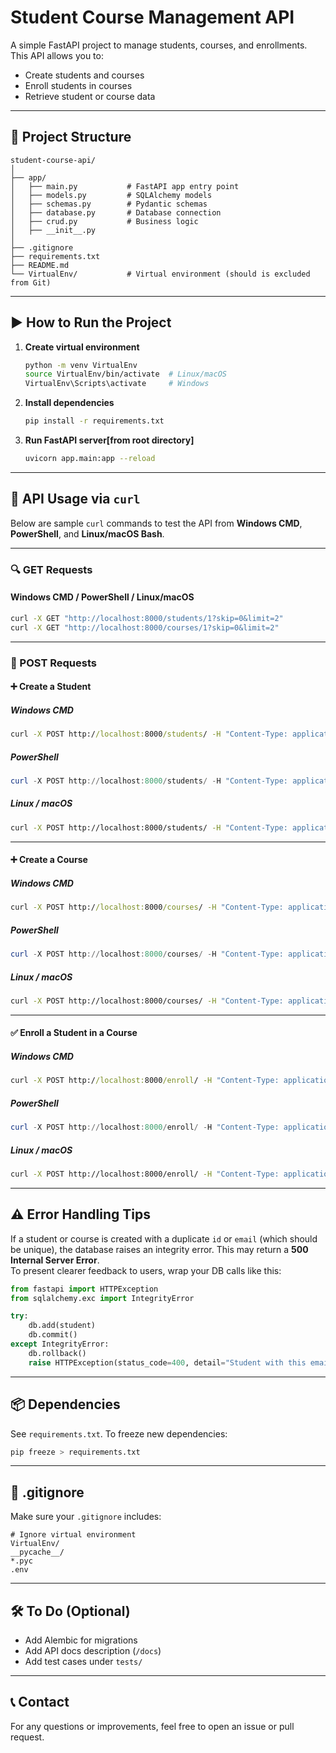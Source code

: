 # Student Course Management API

A simple FastAPI project to manage students, courses, and enrollments. This API allows you to:
- Create students and courses
- Enroll students in courses
- Retrieve student or course data 

---

## 📁 Project Structure

```
student-course-api/
│
├── app/
│   ├── main.py           # FastAPI app entry point
│   ├── models.py         # SQLAlchemy models
│   ├── schemas.py        # Pydantic schemas
│   ├── database.py       # Database connection
│   ├── crud.py           # Business logic
│   ├── __init__.py       
│
├── .gitignore
├── requirements.txt
├── README.md
└── VirtualEnv/           # Virtual environment (should is excluded from Git)
```

---

## ▶️ How to Run the Project

1. **Create virtual environment**
   ```bash
   python -m venv VirtualEnv
   source VirtualEnv/bin/activate  # Linux/macOS
   VirtualEnv\Scripts\activate     # Windows
   ```

2. **Install dependencies**
   ```bash
   pip install -r requirements.txt
   ```

3. **Run FastAPI server[from root directory]**
   ```bash
   uvicorn app.main:app --reload
   ```

---

## 📡 API Usage via `curl`

Below are sample `curl` commands to test the API from **Windows CMD**, **PowerShell**, and **Linux/macOS Bash**.

---

### 🔍 GET Requests

#### Windows CMD / PowerShell / Linux/macOS
```bash
curl -X GET "http://localhost:8000/students/1?skip=0&limit=2"
curl -X GET "http://localhost:8000/courses/1?skip=0&limit=2"
```

---

### 📝 POST Requests

#### ➕ Create a Student

##### Windows CMD
```cmd
curl -X POST http://localhost:8000/students/ -H "Content-Type: application/json" -d "{\"name\":\"Alice\",\"email\":\"allen@example.com\",\"id\":\"15\"}"
```

##### PowerShell
```powershell
curl -X POST http://localhost:8000/students/ -H "Content-Type: application/json" -d '{\"name\":\"Alice\",\"email\":\"allen@example.com\",\"id\":\"15\"}'
```

##### Linux / macOS
```bash
curl -X POST http://localhost:8000/students/ -H "Content-Type: application/json" -d '{"name":"Alice","email":"allen@example.com","id":"15"}'
```

---

#### ➕ Create a Course

##### Windows CMD
```cmd
curl -X POST http://localhost:8000/courses/ -H "Content-Type: application/json" -d "{\"title\":\"php\",\"description\":\"complete basic to advance\",\"id\":\"22\"}"
```

##### PowerShell
```powershell
curl -X POST http://localhost:8000/courses/ -H "Content-Type: application/json" -d '{\"title\":\"php\",\"description\":\"complete basic to advance\",\"id\":\"22\"}'
```

##### Linux / macOS
```bash
curl -X POST http://localhost:8000/courses/ -H "Content-Type: application/json" -d '{"title":"php","description":"complete basic to advance","id":"22"}'
```

---

#### ✅ Enroll a Student in a Course

##### Windows CMD
```cmd
curl -X POST http://localhost:8000/enroll/ -H "Content-Type: application/json" -d "{\"student_id\":\"10\",\"course_id\":\"22\"}"
```

##### PowerShell
```powershell
curl -X POST http://localhost:8000/enroll/ -H "Content-Type: application/json" -d '{\"student_id\":\"10\",\"course_id\":\"22\"}'
```

##### Linux / macOS
```bash
curl -X POST http://localhost:8000/enroll/ -H "Content-Type: application/json" -d '{"student_id":"10","course_id":"22"}'
```

---

## ⚠️ Error Handling Tips

If a student or course is created with a duplicate `id` or `email` (which should be unique), the database raises an integrity error. This may return a **500 Internal Server Error**.  
To present clearer feedback to users, wrap your DB calls like this:

```python
from fastapi import HTTPException
from sqlalchemy.exc import IntegrityError

try:
    db.add(student)
    db.commit()
except IntegrityError:
    db.rollback()
    raise HTTPException(status_code=400, detail="Student with this email or ID already exists.")
```

---

## 📦 Dependencies

See `requirements.txt`. To freeze new dependencies:

```bash
pip freeze > requirements.txt
```

---

## 🧾 .gitignore

Make sure your `.gitignore` includes:

```
# Ignore virtual environment
VirtualEnv/
__pycache__/
*.pyc
.env
```

---

## 🛠️ To Do (Optional)

- Add Alembic for migrations
- Add API docs description (`/docs`)
- Add test cases under `tests/`

---

## 📞 Contact

For any questions or improvements, feel free to open an issue or pull request.